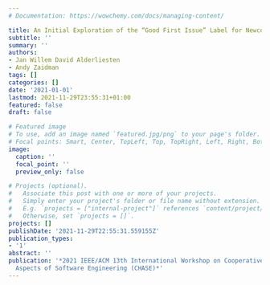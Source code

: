 ```yaml
---
# Documentation: https://wowchemy.com/docs/managing-content/

title: An Initial Exploration of the “Good First Issue” Label for Newcomer Developers
subtitle: ''
summary: ''
authors:
- Jan Willem David Alderliesten
- Andy Zaidman
tags: []
categories: []
date: '2021-01-01'
lastmod: 2021-11-29T23:55:31+01:00
featured: false
draft: false

# Featured image
# To use, add an image named `featured.jpg/png` to your page's folder.
# Focal points: Smart, Center, TopLeft, Top, TopRight, Left, Right, BottomLeft, Bottom, BottomRight.
image:
  caption: ''
  focal_point: ''
  preview_only: false

# Projects (optional).
#   Associate this post with one or more of your projects.
#   Simply enter your project's folder or file name without extension.
#   E.g. `projects = ["internal-project"]` references `content/project/deep-learning/index.md`.
#   Otherwise, set `projects = []`.
projects: []
publishDate: '2021-11-29T22:55:31.559155Z'
publication_types:
- '1'
abstract: ''
publication: '*2021 IEEE/ACM 13th International Workshop on Cooperative and Human
  Aspects of Software Engineering (CHASE)*'
---
```

